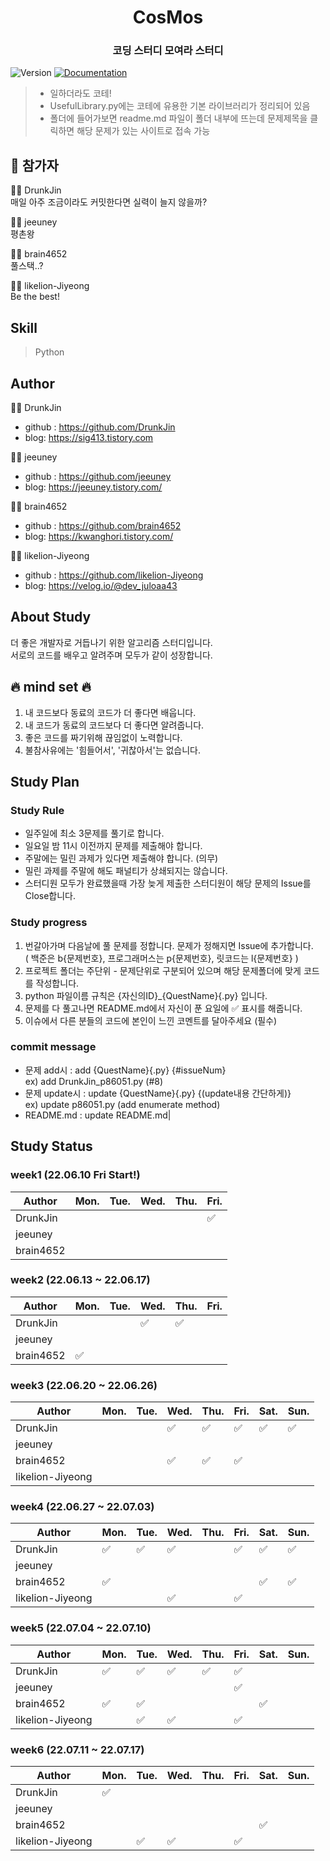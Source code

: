 <h1 align="center"> CosMos </h1>
<h3 align="center">코딩 스터디 모여라 스터디</h3>
<p>
  <img alt="Version" src="https://img.shields.io/badge/version-1.0-blue.svg?cacheSeconds=2592000" />
  <a href="https://github.com/DrunkJin/CosMos" target="_blank">
    <img alt="Documentation" src="https://img.shields.io/badge/documentation-yes-brightgreen.svg" />
  </a>
</p>

>  * 일하더라도 코테!  
>  * UsefulLibrary.py에는 코테에 유용한 기본 라이브러리가 정리되어 있음  
>  * 폴더에 들어가보면 readme.md 파일이 폴더 내부에 뜨는데 문제제목을 클릭하면 해당 문제가 있는 사이트로 접속 가능  

## 🚀 참가자
:man_technologist:  DrunkJin
<br>
매일 아주 조금이라도 커밋한다면 실력이 늘지 않을까?
<br>

:woman_technologist:  jeeuney
<br>
평촌왕
<br>

:man_technologist:  brain4652
<br>
풀스택..?
<br>

:woman_technologist:  likelion-Jiyeong
<br>
Be the best!
<br>

## Skill
> Python <br>


## Author

:man_technologist:  DrunkJin

* github : https://github.com/DrunkJin
* blog: https://sig413.tistory.com

:woman_technologist:  jeeuney

* github : https://github.com/jeeuney
* blog: https://jeeuney.tistory.com/

:man_technologist:  brain4652

* github : https://github.com/brain4652
* blog: https://kwanghori.tistory.com/

:woman_technologist:  likelion-Jiyeong
* github : https://github.com/likelion-Jiyeong
* blog: https://velog.io/@dev_juloaa43

## About Study
더 좋은 개발자로 거듭나기 위한 알고리즘 스터디입니다.
<br>
서로의 코드를 배우고 알려주며 모두가 같이 성장합니다.
<br>

<!-- ## 지원회사
|ID|날짜|회사|결과발표|합격|불합격|
|---|---|------|---|---|---|
|konrini|09/27|CJ 올리브네트웍스|11/25||:heavy_check_mark:|
|konrini|09/30|LG CNS|11/09||:heavy_check_mark:|
|api_dev|11/06|우아한테크코스|11/19|:heavy_check_mark:||
<br> -->

## :fire: mind set :fire:
1. 내 코드보다 동료의 코드가 더 좋다면 배웁니다.
2. 내 코드가 동료의 코드보다 더 좋다면 알려줍니다.
3. 좋은 코드를 짜기위해 끊임없이 노력합니다.
4. 불참사유에는 '힘들어서', '귀찮아서'는 없습니다.


## Study Plan
### Study Rule
* 일주일에 최소 3문제를 풀기로 합니다.
* 일요일 밤 11시 이전까지 문제를 제출해야 합니다.
* 주말에는 밀린 과제가 있다면 제출해야 합니다. (의무)
* 밀린 과제를 주말에 해도 패널티가 상쇄되지는 않습니다.
* 스터디원 모두가 완료했을때 가장 늦게 제출한 스터디원이 해당 문제의 Issue를 Close합니다.
<!-- * 한달에 한번 패널티를 정산해 문제당 1,000원을 입금합니다. -->

### Study progress
1. 번갈아가며 다음날에 풀 문제를 정합니다. 문제가 정해지면 Issue에 추가합니다. <br>
( 백준은 b{문제번호}, 프로그래머스는 p{문제번호}, 릿코드는 l{문제번호} )
2. 프로젝트 폴더는 주단위 - 문제단위로 구분되어 있으며 해당 문제폴더에 맞게 코드를 작성합니다.
3. python 파일이름 규칙은 {자신의ID}_{QuestName}{.py} 입니다.
4. 문제를 다 풀고나면 README.md에서 자신이 푼 요일에 :white_check_mark: 표시를 해줍니다.
5. 이슈에서 다른 분들의 코드에 본인이 느낀 코멘트를 달아주세요 (필수)

### commit message
* 문제 add시 : add {QuestName}{.py} {#issueNum}\
ex) add DrunkJin_p86051.py (#8)
* 문제 update시 : update {QuestName}{.py} {(update내용 간단하게)}\
ex) update p86051.py (add enumerate method)
* README.md : update README.md|


## Study Status
### week1 (22.06.10 Fri Start!)

|Author|Mon.|Tue.|Wed.|Thu.|Fri.|
|------|---|---|---|---|---|
|DrunkJin|||||:white_check_mark:|
|jeeuney||||||
|brain4652||||||

### week2 (22.06.13 ~ 22.06.17)

|Author|Mon.|Tue.|Wed.|Thu.|Fri.|
|------|---|---|---|---|---|
|DrunkJin|||:white_check_mark:|:white_check_mark:||
|jeeuney||||||
|brain4652|:white_check_mark:|||||

### week3 (22.06.20 ~ 22.06.26)

|Author|Mon.|Tue.|Wed.|Thu.|Fri.|Sat.|Sun.|
|------|---|---|---|---|---|---|---|
|DrunkJin|||:white_check_mark:|:white_check_mark:|:white_check_mark:|:white_check_mark:|:white_check_mark:|
|jeeuney||||||||
|brain4652|||:white_check_mark:|:white_check_mark:|:white_check_mark:|||
|likelion-Jiyeong||||||||

### week4 (22.06.27 ~ 22.07.03)

|Author|Mon.|Tue.|Wed.|Thu.|Fri.|Sat.|Sun.|
|------|---|---|---|---|---|---|---|
|DrunkJin|:white_check_mark:|:white_check_mark:|:white_check_mark:||:white_check_mark:|:white_check_mark:|:white_check_mark:|
|jeeuney||||||||
|brain4652|:white_check_mark:|||||:white_check_mark:|:white_check_mark:|
|likelion-Jiyeong|||:white_check_mark:||:white_check_mark:|||

### week5 (22.07.04 ~ 22.07.10)

|Author|Mon.|Tue.|Wed.|Thu.|Fri.|Sat.|Sun.|
|------|---|---|---|---|---|---|---|
|DrunkJin|:white_check_mark:|:white_check_mark:|:white_check_mark:|:white_check_mark:|:white_check_mark:|||
|jeeuney|||||:white_check_mark:|||
|brain4652|:white_check_mark:|:white_check_mark:||||:white_check_mark:||
|likelion-Jiyeong||:white_check_mark:|:white_check_mark:||:white_check_mark:|||


### week6 (22.07.11 ~ 22.07.17)
|Author|Mon.|Tue.|Wed.|Thu.|Fri.|Sat.|Sun.|
|------|---|---|---|---|---|---|---|
|DrunkJin|:white_check_mark:|||||||
|jeeuney||||||||
|brain4652||||||:white_check_mark:||
|likelion-Jiyeong||:white_check_mark:|:white_check_mark:||:white_check_mark:|||

<!-- 체크표 양식
### week6 (22.07.11 ~ 22.07.17)
|Author|Mon.|Tue.|Wed.|Thu.|Fri.|Sat.|Sun.|
|------|---|---|---|---|---|---|---|
|DrunkJin||||||||
|jeeuney||||||||
|brain4652||||||||
|likelion-Jiyeong|||||||| 
-->
